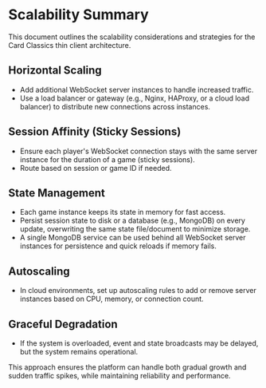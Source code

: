 # Scalability Summary

This document outlines the scalability considerations and strategies for the Card Classics thin client architecture.

## Horizontal Scaling
- Add additional WebSocket server instances to handle increased traffic.
- Use a load balancer or gateway (e.g., Nginx, HAProxy, or a cloud load balancer) to distribute new connections across instances.

## Session Affinity (Sticky Sessions)
- Ensure each player's WebSocket connection stays with the same server instance for the duration of a game (sticky sessions).
- Route based on session or game ID if needed.

## State Management
- Each game instance keeps its state in memory for fast access.
- Persist session state to disk or a database (e.g., MongoDB) on every update, overwriting the same state file/document to minimize storage.
- A single MongoDB service can be used behind all WebSocket server instances for persistence and quick reloads if memory fails.

## Autoscaling
- In cloud environments, set up autoscaling rules to add or remove server instances based on CPU, memory, or connection count.

## Graceful Degradation
- If the system is overloaded, event and state broadcasts may be delayed, but the system remains operational.

This approach ensures the platform can handle both gradual growth and sudden traffic spikes, while maintaining reliability and performance.
